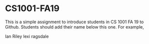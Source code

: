 # CS1001-FA19
This is a simple assignment to introduce students in CS 1001 FA 19 to Github.
Students should add their name below this one. For example,

Ian Riley
lexi ragsdale
